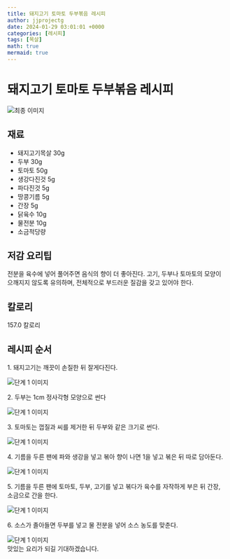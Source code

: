 ```yaml
---
title: 돼지고기 토마토 두부볶음 레시피
author: jjprojectg
date: 2024-01-29 03:01:01 +0000
categories: [레시피]
tags: [목살]
math: true
mermaid: true
---
```

<meta name="og:type" content="website"/>
<meta charset="UTF-8"/>
<div class="header">
  <h1>돼지고기 토마토 두부볶음 레시피</h1>
</div>

<div class="container my-4">
  <div class="row">
    <div class="col-12 col-md-6">
      <div class="recipe-image">
        <img src="http://www.foodsafetykorea.go.kr/uploadimg/20141117/20141117053552_1416213352435.jpg" class="step-image" alt="최종 이미지"/>
      </div>
    </div>
    <div class="col-12 col-md-6">
      <div class="ingredients">
        <h2>재료</h2>
        <ul class="card">
          <li> 돼지고기목살 30g </li>
          <li>  두부 30g </li>
          <li>  토마토 50g </li>
          <li>  생강다진것 5g </li>
          <li>  파다진것 5g </li>
          <li>  땅콩기름 5g </li>
          <li>  간장 5g </li>
          <li>  닭육수 10g </li>
          <li>  물전분 10g </li>
          <li>  소금적당량 </li>
</ul>
      </div>
    </div>
    <div class="col-12 col-md-6">
      <div class="ingredients">
        <h2>저감 요리팁</h2>
        <div class="card"> 
          <p>
            전분을 육수에 넣어 풀어주면 음식의 향이 더 좋아진다. 고기, 두부나 토마토의 모양이 으깨지지 않도록 유의하며, 전체적으로 부드러운 질감을 갖고 있어야 한다.
          </p>
        </div>
      </div>
      <div class="ingredients">
        <h2>칼로리</h2>
        <div class="card"> 
          <p>
            157.0 칼로리
          </p>
        </div>
      </div>
    </div>
  </div>

  <h2 class="my-4">레시피 순서</h2>
  <div class="card recipe-card">
    <div class="card-body recipe-step">
      <p class="card-text step-description">1. 돼지고기는 깨끗이 손질한 뒤 잘게다진다.</p>
      <img src="http://www.foodsafetykorea.go.kr/uploadimg/cook/914-1.jpg" alt="단계 1 이미지" class="step-image"/>
    </div>
  </div>
  <div class="card recipe-card">
    <div class="card-body recipe-step">
      <p class="card-text step-description">2. 두부는 1cm 정사각형 모양으로 썬다</p>
      <img src="http://www.foodsafetykorea.go.kr/uploadimg/cook/914-2.jpg" alt="단계 1 이미지" class="step-image"/>
    </div>
  </div>
  <div class="card recipe-card">
    <div class="card-body recipe-step">
      <p class="card-text step-description">3. 토마토는 껍질과 씨를 제거한 뒤 두부와 같은 크기로 썬다.</p>
      <img src="http://www.foodsafetykorea.go.kr/uploadimg/cook/914-3.jpg" alt="단계 1 이미지" class="step-image"/>
    </div>
  </div>
  <div class="card recipe-card">
    <div class="card-body recipe-step">
      <p class="card-text step-description">4. 기름을 두른 팬에 파와 생강을 넣고 볶아 향이 나면 1을 넣고 볶은 뒤 따로 담아둔다.</p>
      <img src="http://www.foodsafetykorea.go.kr/uploadimg/cook/914-4.jpg" alt="단계 1 이미지" class="step-image"/>
    </div>
  </div>
  <div class="card recipe-card">
    <div class="card-body recipe-step">
      <p class="card-text step-description">5. 기름을 두른 팬에 토마토, 두부, 고기를 넣고 볶다가 육수를 자작하게 부은 뒤 간장, 소금으로 간을 한다.</p>
      <img src="http://www.foodsafetykorea.go.kr/uploadimg/cook/914-5.jpg" alt="단계 1 이미지" class="step-image"/>
    </div>
  </div>
  <div class="card recipe-card">
    <div class="card-body recipe-step">
      <p class="card-text step-description">6. 소스가 졸아들면 두부를 넣고 물 전분을 넣어 소스 농도를 맞춘다.</p>
      <img src="http://www.foodsafetykorea.go.kr/uploadimg/cook/914-6.jpg" alt="단계 1 이미지" class="step-image"/>
    </div>
  </div>

</div>
맛있는 요리가 되길 기대하겠습니다.
